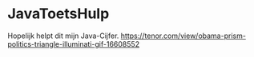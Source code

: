 # JavaToetsHulp
Hopelijk helpt dit mijn Java-Cijfer.
https://tenor.com/view/obama-prism-politics-triangle-illuminati-gif-16608552
